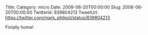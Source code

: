 Title: 
Category: micro
Date: 2008-06-20T00:00:00
Slug: 2008-06-20T00:00:00
TwitterId: 839804213
TweetUrl: https://twitter.com/mark_philpot/status/839804213

Finially home!